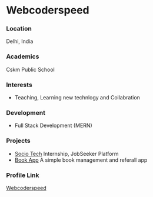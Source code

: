 # Webcoderspeed

### Location

Delhi, India

### Academics

Cskm Public School

### Interests

- Teaching, Learning new technlogy and Collabration

### Development

- Full Stack Development (MERN)

### Projects

- [Socio Tech](https://github.com/webcoderspeed/socio_tech) Internship, JobSeeker Platform
- [Book App](https://github.com/webcoderspeed/booksapp) A simple book management and referall app

### Profile Link

[Webcoderspeed](https://github.com/webcoderspeed) 
